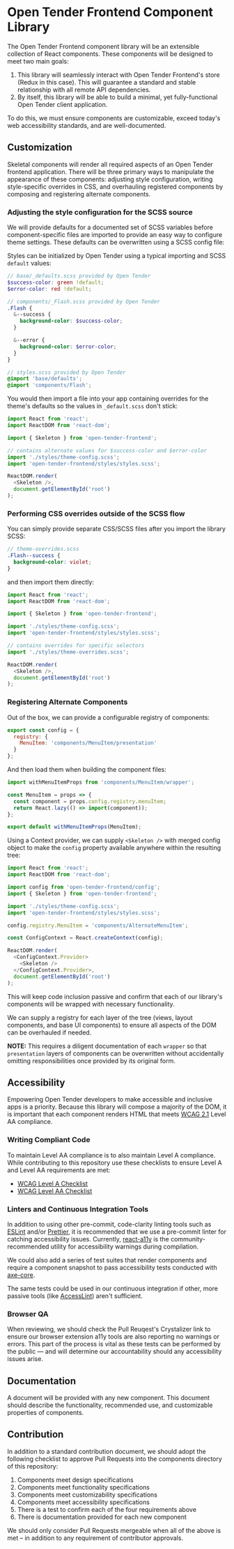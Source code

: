 # Open Tender Frontend Component Library
The Open Tender Frontend component library will be an extensible collection of React components. These components will be designed to meet two main goals:

1. This library will seamlessly interact with Open Tender Frontend's store (Redux in this case). This will guarantee a standard and stable relationship with all remote API dependencies.
2. By itself, this library will be able to build a minimal, yet fully-functional Open Tender client application.

To do this, we must ensure components are customizable, exceed today's web accessibility standards, and are well-documented.

## Customization

Skeletal components will render all required aspects of an Open Tender frontend application. There will be three primary ways to manipulate the appearance of these components: adjusting style configuration, writing style-specific overrides in CSS, and overhauling registered components by composing and registering alternate components.

### Adjusting the style configuration for the SCSS source

We will provide defaults for a documented set of SCSS variables before component-specific files are imported to provide an easy way to configure theme settings. These defaults can be overwritten using a SCSS config file:

Styles can be initialized by Open Tender using a typical importing and SCSS `default` values:

```scss
// base/_defaults.scss provided by Open Tender
$success-color: green !default;
$error-color: red !default;

// components/_Flash.scss provided by Open Tender
.Flash {
  &--success {
    background-color: $success-color;
  }

  &--error {
    background-color: $error-color;
  }
}

// styles.scss provided by Open Tender
@import 'base/defaults';
@import 'components/Flash';
```

You would then import a file into your app containing overrides for the theme's defaults so the values in `_default.scss` don't stick:

```js
import React from 'react';
import ReactDOM from 'react-dom';

import { Skeleton } from 'open-tender-frontend';

// contains alternate values for $success-color and $error-color
import './styles/theme-config.scss';
import 'open-tender-frontend/styles/styles.scss';

ReactDOM.render(
  <Skeleton />,
  document.getElementById('root')
);
```

### Performing CSS overrides outside of the SCSS flow

You can simply provide separate CSS/SCSS files after you import the library SCSS:

```scss
// theme-overrides.scss
.Flash--success {
  background-color: violet;
}
```

and then import them directly:

```js
import React from 'react';
import ReactDOM from 'react-dom';

import { Skeleton } from 'open-tender-frontend';

import './styles/theme-config.scss';
import 'open-tender-frontend/styles/styles.scss';

// contains overrides for specific selectors
import './styles/theme-overrides.scss';

ReactDOM.render(
  <Skeleton />,
  document.getElementById('root')
);
```

### Registering Alternate Components

Out of the box, we can provide a configurable registry of components:

```js
export const config = {
  registry: {
    MenuItem: 'components/MenuItem/presentation'
  }
};
```

And then load them when building the component files:

```js
import withMenuItemProps from 'components/MenuItem/wrapper';

const MenuItem = props => {
  const component = props.config.registry.menuItem;
  return React.lazy(() => import(component));
};

export default withMenuItemProps(MenuItem);
```

Using a Context provider, we can supply `<Skeleton />` with merged config object to make the `config` property available anywhere within the resulting tree:

```js
import React from 'react';
import ReactDOM from 'react-dom';

import config from 'open-tender-frontend/config';
import { Skeleton } from 'open-tender-frontend';

import './styles/theme-config.scss';
import 'open-tender-frontend/styles/styles.scss';

config.registry.MenuItem = 'components/AlternateMenuItem';

const ConfigContext = React.createContext(config);

ReactDOM.render(
  <ConfigContext.Provider>
    <Skeleton />
  </ConfigContext.Provider>,
  document.getElementById('root')
);
```

This will keep code inclusion passive and confirm that each of our library's components will be wrapped with necessary functionality.

We can supply a registry for each layer of the tree (views, layout components, and base UI components) to ensure all aspects of the DOM can be overhauled if needed.

**NOTE:** This requires a diligent documentation of each `wrapper` so that `presentation` layers of components can be overwritten without accidentally omitting responsibilities once provided by its original form.

## Accessibility

Empowering Open Tender developers to make accessible and inclusive apps is a priority. Because this library will compose a majority of the DOM, it is important that each component renders HTML that meets [WCAG 2.1](https://www.w3.org/TR/WCAG21/) Level AA compliance.

### Writing Compliant Code

To maintain Level AA compliance is to also maintain Level A compliance. While contributing to this repository use these checklists to ensure Level A and Level AA requirements are met:

- [WCAG Level A Checklist](https://github.com/twg/accessibility/wiki/WCAG-Level-A-Checklist)
- [WCAG Level AA Checklist](https://github.com/twg/accessibility/wiki/WCAG-Level-AA-Checklist)

### Linters and Continuous Integration Tools

In addition to using other pre-commit, code-clarity linting tools such as [ESLint](https://eslint.org/) and/or [Prettier](https://prettier.io/), it is recommended that we use a pre-commit linter for catching accessibility issues. Currently, [react-a11y](https://github.com/reactjs/react-a11y) is the community-recommended utility for accessibility warnings during compilation. 

We could also add a series of test suites that render components and require a component snapshot to pass accessibility tests conducted with [axe-core](https://www.npmjs.com/package/axe-core).

The same tests could be used in our continuous integration if other, more passive tools (like [AccessLint](https://github.com/accesslint/accesslint-ci)) aren't sufficient.

### Browser QA

When reviewing, we should check the Pull Reuqest's Crystalizer link to ensure our browser extension a11y tools are also reporting no warnings or errors. This part of the process is vital as these tests can be performed by the public –– and will determine our accountability should any accessibility issues arise.

## Documentation

A document will be provided with any new component. This document should describe the functionality, recommended use, and customizable properties of components.

## Contribution

In addition to a standard contribution document, we should adopt the following checklist to approve Pull Requests into the components directory of this repository:

1. Components meet design specifications
2. Components meet functionality specifications
3. Components meet customizability specifications
4. Components meet accessibility specifications
5. There is a test to confirm each of the four requirements above
6. There is documentation provided for each new component

We should only consider Pull Requests mergeable when all of the above is met – in addition to any requirement of contributor approvals.
